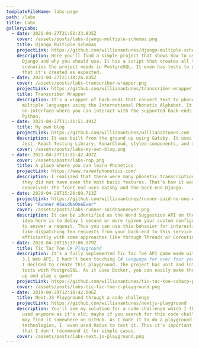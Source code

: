 ```yaml
---
templateFileName: labs-page
path: /labs
title: Labs
galleryLabs:
  - date: 2021-04-27T21:52:33.835Z
    cover: /assets/posts/labs-django-multiple-schemas.png
    title: Django Multiple Schemas
    projectLink: https://github.com/willianantunes/django-multiple-schemas
    description: Here you'll find a simple project that shows how to use schema with
      Django and why you should use. It has a script that creates all the
      scenarios the project needs in PostgreSQL. It even has tests to guarantee
      that it's created as expected.
  - date: 2021-04-27T21:38:26.635Z
    cover: /assets/posts/labs-transcriber-wrapper.png
    projectLink: https://github.com/willianantunes/transcriber-wrapper
    title: Transcriber Wrapper
    description: It's a wrapper of back-ends that convert text to phones for
      multiple languages using the International Phonetic Alphabet. It provides
      an interface where you can interact with the supported back-ends using
      Python.
  - date: 2021-04-27T11:21:51.491Z
    title: My own blog
    projectLink: https://github.com/willianantunes/willianantunes.com
    description: It was built from the ground up using Gatsby. It uses Netlify CMS,
      Jest, React Testing Library, SonarCloud, styled-components, and many more!
    cover: /assets/posts/labs-my-own-blog.png
  - date: 2021-04-27T13:21:42.402Z
    cover: /assets/posts/labs-rop.png
    title: A place where you can learn Phonetics
    projectLink: https://www.raveofphonetics.com/
    description: I realized that there were many phonetic transcription sites, but
      they did not have even the most basic features. That's how it was
      conceived! The front-end uses Gatsby and the back-end Django.
  - date: 2020-04-28T15:26:09.713Z
    projectLink: https://github.com/willianantunes/runner-said-no-one-ever/
    title: "Runner #SaidNoOneEver"
    cover: /assets/posts/labs-runner-saidnooneever.png
    description: It can be identified as the Word Suggestion API on the image. The
      idea here is to delay 1 second or more (given your custom configuration)
      to answer a request. Thus you can use this behavior for interesting tests,
      like dispatching ten requests from your back-end to this service and do it
      efficiently with some approaches like through Threads or Coroutines.
  - date: 2020-04-28T15:37:06.979Z
    title: Tic Tac Toe C# Playground
    description: It's a fully implemented Tic Tac Toe API game made with .NET Core
      3.1 Web API. I hadn't been touching C# language for over four years until
      I decided to create this playground. The project has unit and integration
      tests with PostgreSQL. As it uses Docker, you can easily make the service
      up and play a game!
    projectLink: https://github.com/willianantunes/tic-tac-toe-csharp-playground
    cover: /assets/posts/labs-tic-tac-toe-c-playground.png
  - date: 2019-04-29T12:18:42.006Z
    title: Next.JS Playground through a code challenge
    projectLink: https://github.com/willianantunes/nextjs-playground
    description: You'll see my solution for a code challenge which I think is not
      used anymore as it's old; maybe if you search for this code challenge, you
      may find it somewhere on GitHub. As I made it to do a playground on some
      technologies, I  even used Redux to test it. Thus it's important to say
      that I don't recommend it for simple cases.
    cover: /assets/posts/labs-next.js-playground.png
---
```

